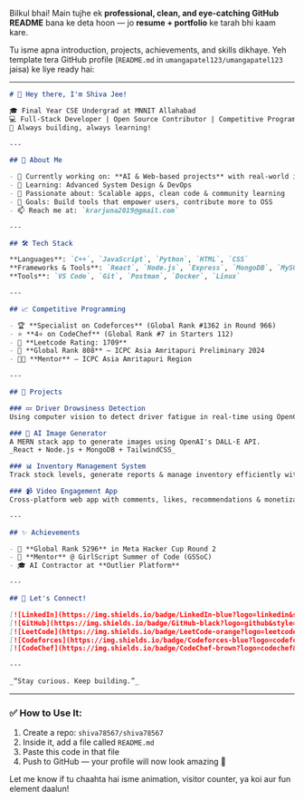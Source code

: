 Bilkul bhai! Main tujhe ek **professional, clean, and eye-catching GitHub README** bana ke deta hoon — jo **resume + portfolio** ke tarah bhi kaam kare.

Tu isme apna introduction, projects, achievements, and skills dikhaye. Yeh template tera GitHub profile (`README.md` in `umangapatel123/umangapatel123` jaisa) ke liye ready hai:

---

```markdown
# 👋 Hey there, I'm Shiva Jee!

🎓 Final Year CSE Undergrad at MNNIT Allahabad  
💻 Full-Stack Developer | Open Source Contributor | Competitive Programmer  
🚀 Always building, always learning!

---

## 🚀 About Me

- 🔭 Currently working on: **AI & Web-based projects** with real-world impact
- 🌱 Learning: Advanced System Design & DevOps  
- 🧠 Passionate about: Scalable apps, clean code & community learning  
- 🎯 Goals: Build tools that empower users, contribute more to OSS  
- 📫 Reach me at: `krarjuna2019@gmail.com`

---

## 🛠️ Tech Stack

**Languages**: `C++`, `JavaScript`, `Python`, `HTML`, `CSS`  
**Frameworks & Tools**: `React`, `Node.js`, `Express`, `MongoDB`, `MySQL`, `PHP`, `TailwindCSS`, `WebSockets`  
**Tools**: `VS Code`, `Git`, `Postman`, `Docker`, `Linux`

---

## 📈 Competitive Programming

- 🏆 **Specialist on Codeforces** (Global Rank #1362 in Round 966)  
- ⭐ **4⭐ on CodeChef** (Global Rank #7 in Starters 112)  
- 🧠 **Leetcode Rating: 1709**  
- 🏅 **Global Rank 808** – ICPC Asia Amritapuri Preliminary 2024  
- 👨‍🏫 **Mentor** – ICPC Asia Amritapuri Region

---

## 🧠 Projects

### 💤 Driver Drowsiness Detection  
Using computer vision to detect driver fatigue in real-time using OpenCV & Python.

### 🧠 AI Image Generator  
A MERN stack app to generate images using OpenAI's DALL·E API.  
_React + Node.js + MongoDB + TailwindCSS_

### 📊 Inventory Management System  
Track stock levels, generate reports & manage inventory efficiently with MySQL & PHP.

### 📹 Video Engagement App  
Cross-platform web app with comments, likes, recommendations & monetization model.

---

## ✨ Achievements

- 🥇 **Global Rank 5296** in Meta Hacker Cup Round 2  
- 🥈 **Mentor** @ GirlScript Summer of Code (GSSoC)  
- 🎓 AI Contractor at **Outlier Platform**

---

## 🔗 Let's Connect!

[![LinkedIn](https://img.shields.io/badge/LinkedIn-blue?logo=linkedin&style=for-the-badge)](https://www.linkedin.com/in/shivajee1234567/)  
[![GitHub](https://img.shields.io/badge/GitHub-black?logo=github&style=for-the-badge)](https://github.com/shiva78567)  
[![LeetCode](https://img.shields.io/badge/LeetCode-orange?logo=leetcode&style=for-the-badge)](https://leetcode.com/u/koding_xyz/)  
[![Codeforces](https://img.shields.io/badge/Codeforces-blue?logo=codeforces&style=for-the-badge)](https://codeforces.com/profile/The_Beast)  
[![CodeChef](https://img.shields.io/badge/CodeChef-brown?logo=codechef&style=for-the-badge)](https://www.codechef.com/users/aishwarya2024)

---

_“Stay curious. Keep building.”_
```

---

### ✅ How to Use It:

1. Create a repo: `shiva78567/shiva78567`
2. Inside it, add a file called `README.md`
3. Paste this code in that file
4. Push to GitHub — your profile will now look amazing 🚀

Let me know if tu chaahta hai isme animation, visitor counter, ya koi aur fun element daalun!

